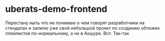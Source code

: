 # uberats-demo-frontend
Перестану ныть что не понимаю о чем говорят разработчики на стендапах и запилю уже свой небольшой проект по созданию обложек плейлистов по-нормальному, а не в Акшуре. Вот. Так-так
